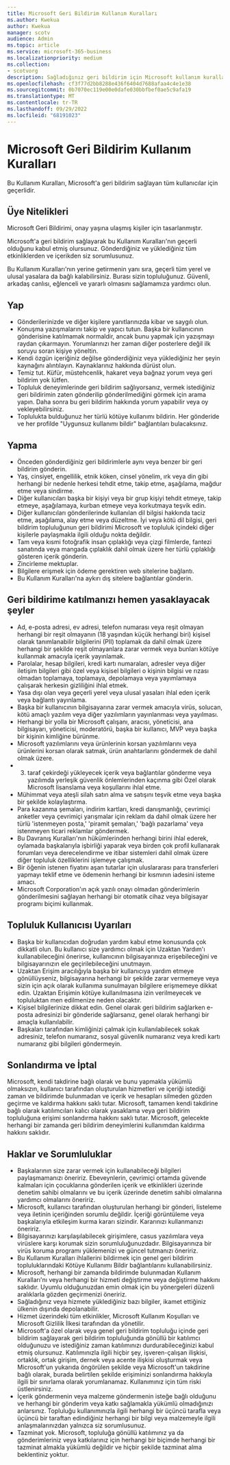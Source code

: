 ```yaml
---
title: Microsoft Geri Bildirim Kullanım Kuralları
ms.author: Kwekua
author: Kwekua
manager: scotv
audience: Admin
ms.topic: article
ms.service: microsoft-365-business
ms.localizationpriority: medium
ms.collection:
- scotvorg
description: Sağladığınız geri bildirim için Microsoft kullanım kuralları hakkında bilgi edinin.
ms.openlocfilehash: cf3f77d2bb8288e436f6404d7688afaa4c4e1e38
ms.sourcegitcommit: 0b7070ec119e00e0dafe030bbfbef0ae5c9afa19
ms.translationtype: MT
ms.contentlocale: tr-TR
ms.lasthandoff: 09/29/2022
ms.locfileid: "68191023"
---
```

# <a name="microsoft-feedback-code-of-conduct"></a>Microsoft Geri Bildirim Kullanım Kuralları

Bu Kullanım Kuralları, Microsoft'a geri bildirim sağlayan tüm kullanıcılar için geçerlidir.

## <a name="member-qualifications"></a>Üye Nitelikleri

Microsoft Geri Bildirimi, onay yaşına ulaşmış kişiler için tasarlanmıştır.

Microsoft'a geri bildirim sağlayarak bu Kullanım Kuralları'nın geçerli olduğunu kabul etmiş olursunuz. Gönderdiğiniz ve yüklediğiniz tüm etkinliklerden ve içerikden siz sorumlusunuz.

Bu Kullanım Kuralları'nın yerine getirmenin yanı sıra, geçerli tüm yerel ve ulusal yasalara da bağlı kalabilirsiniz. Burası sizin topluluğunuz. Güvenli, arkadaş canlısı, eğlenceli ve yararlı olmasını sağlamamıza yardımcı olun.

## <a name="do"></a>Yap

- Gönderilerinizde ve diğer kişilere yanıtlarınızda kibar ve saygılı olun.
- Konuşma yazışmalarını takip ve yapıcı tutun. Başka bir kullanıcının gönderisine katılmamak normaldir, ancak bunu yapmak için yazışmayı raydan çıkarmayın. Yorumlarınızı her zaman diğer posterlere değil ilk soruyu soran kişiye yöneltin.
- Kendi özgün içeriğiniz değilse gönderdiğiniz veya yüklediğiniz her şeyin kaynağını alıntılayın. Kaynaklarınız hakkında dürüst olun.
- Temiz tut. Küfür, müstehcenlik, hakaret veya bağnaz yorum veya geri bildirim yok lütfen.
- Topluluk deneyimlerinde geri bildirim sağlıyorsanız, vermek istediğiniz geri bildirimin zaten gönderilip gönderilmediğini görmek için arama yapın.  Daha sonra bu geri bildirim hakkında yorum yapabilir veya oy vekleyebilirsiniz.
- Toplulukta bulduğunuz her türlü kötüye kullanımı bildirin. Her gönderide ve her profilde "Uygunsuz kullanımı bildir" bağlantıları bulacaksınız.

## <a name="dont"></a>Yapma

- Önceden gönderdiğiniz geri bildirimlerle aynı veya benzer bir geri bildirim gönderin.
- Yaş, cinsiyet, engellilik, etnik köken, cinsel yönelim, ırk veya din gibi herhangi bir nedenle herkesi tehdit etme, takip etme, aşağılama, mağdur etme veya sindirme.
- Diğer kullanıcıları başka bir kişiyi veya bir grup kişiyi tehdit etmeye, takip etmeye, aşağılamaya, kurban etmeye veya korkutmaya teşvik edin.
- Diğer kullanıcıları gönderilerinde kullanılan dil bilgisi hakkında taciz etme, aşağılama, alay etme veya düzeltme. İyi veya kötü dil bilgisi, geri bildirim topluluğunun geri bildirimi Microsoft ve topluluk içindeki diğer kişilerle paylaşmakla ilgili olduğu nokta değildir.
- Tam veya kısmi fotoğrafik insan çıplaklığı veya çizgi filmlerde, fantezi sanatında veya mangada çıplaklık dahil olmak üzere her türlü çıplaklığı gösteren içerik gönderin.
- Zincirleme mektuplar.
- Bilgilere erişmek için ödeme gerektiren web sitelerine bağlantı.
- Bu Kullanım Kuralları'na aykırı dış sitelere bağlantılar gönderin.

## <a name="things-that-will-get-you-immediately-banned-from-participating-in-feedback"></a>Geri bildirime katılmanızı hemen yasaklayacak şeyler

- Ad, e-posta adresi, ev adresi, telefon numarası veya reşit olmayan herhangi bir reşit olmayanın (18 yaşından küçük herhangi biri) kişisel olarak tanımlanabilir bilgilerini (PII) toplamak da dahil olmak üzere herhangi bir şekilde reşit olmayanlara zarar vermek veya bunları kötüye kullanmak amacıyla içerik yayınlamak.
- Parolalar, hesap bilgileri, kredi kartı numaraları, adresler veya diğer iletişim bilgileri gibi özel veya kişisel bilgileri o kişinin bilgisi ve rızası olmadan toplamaya, toplamaya, depolamaya veya yayımlamaya çalışarak herkesin gizliliğini ihlal etmek.
- Yasa dışı olan veya geçerli yerel veya ulusal yasaları ihlal eden içerik veya bağlantı yayınlama.
- Başka bir kullanıcının bilgisayarına zarar vermek amacıyla virüs, solucan, kötü amaçlı yazılım veya diğer yazılımların yayınlanması veya yayılması.
- Herhangi bir yolla bir Microsoft çalışanı, aracısı, yöneticisi, ana bilgisayarı, yöneticisi, moderatörü, başka bir kullanıcı, MVP veya başka bir kişinin kimliğine bürünme.
- Microsoft yazılımlarını veya ürünlerinin korsan yazılımlarını veya ürünlerini korsan olarak satmak, ürün anahtarlarını göndermek de dahil olmak üzere.
- 3. taraf çekirdeği yükleyecek içerik veya bağlantılar gönderme veya yazılımda yerleşik güvenlik önlemlerinden kaçınma gibi Özel olarak Microsoft lisanslama veya koşullarını ihlal etme.
- Mühimmat veya ateşli silah satın alma ve satışını teşvik etme veya başka bir şekilde kolaylaştırma.
- Para kazanma şemaları, indirim kartları, kredi danışmanlığı, çevrimiçi anketler veya çevrimiçi yarışmalar için reklam da dahil olmak üzere her türlü 'istenmeyen posta,' 'piramit şemaları,' 'bağlı pazarlama' veya istenmeyen ticari reklamlar göndermek.
- Bu Davranış Kuralları'nın hükümlerinden herhangi birini ihlal ederek, oylamada başkalarıyla işbirliği yaparak veya birden çok profil kullanarak forumları veya derecelendirme ve itibar sistemleri dahil olmak üzere diğer topluluk özelliklerini işlemeye çalışmak.
- Bir öğenin istenen fiyatını aşan tutarlar için uluslararası para transferleri yapmayı teklif etme ve ödemenin herhangi bir kısmının iadesini isteme amacı.
- Microsoft Corporation'ın açık yazılı onayı olmadan gönderimlerin gönderilmesini sağlayan herhangi bir otomatik cihaz veya bilgisayar programı biçimi kullanmak.

## <a name="community-user-cautions"></a>Topluluk Kullanıcısı Uyarıları

- Başka bir kullanıcıdan doğrudan yardım kabul etme konusunda çok dikkatli olun. Bu kullanıcı size yardımcı olmak için Uzaktan Yardım'ı kullanabileceğini önerirse, kullanıcının bilgisayarınıza erişebileceğini ve bilgisayarınızın ele geçirilebileceğini unutmayın.
- Uzaktan Erişim aracılığıyla başka bir kullanıcıya yardım etmeye gönüllüyseniz, bilgisayarına herhangi bir şekilde zarar vermemeye veya sizin için açık olarak kullanıma sunulmayan bilgilere erişmemeye dikkat edin. Uzaktan Erişimin kötüye kullanılmasına izin verilmeyecek ve topluluktan men edilmenize neden olacaktır.
- Kişisel bilgilerinize dikkat edin. Genel olarak geri bildirim sağlarken e-posta adresinizi bir gönderide sağlarsanız, genel olarak herhangi bir amaçla kullanılabilir.
- Başkaları tarafından kimliğinizi çalmak için kullanılabilecek sokak adresiniz, telefon numaranız, sosyal güvenlik numaranız veya kredi kartı numaranız gibi bilgileri göndermeyin.

## <a name="termination-and-cancellation"></a>Sonlandırma ve İptal

Microsoft, kendi takdirine bağlı olarak ve bunu yapmakla yükümlü olmaksızın, kullanıcı tarafından oluşturulan hizmetleri ve içeriği istediği zaman ve bildirimde bulunmadan ve içerik ve hesapları silmeden gözden geçirme ve kaldırma hakkını saklı tutar. Microsoft, tamamen kendi takdirine bağlı olarak katılımcıları kalıcı olarak yasaklama veya geri bildirim topluluğuna erişimi sonlandırma hakkını saklı tutar.  Microsoft, gelecekte herhangi bir zamanda geri bildirim deneyimlerini kullanımdan kaldırma hakkını saklıdır.

## <a name="rights-and-responsibilities"></a>Haklar ve Sorumluluklar

- Başkalarının size zarar vermek için kullanabileceği bilgileri paylaşmamanızı öneririz. Ebeveynlerin, çevrimiçi ortamda güvende kalmaları için çocuklarına gönderilen içerik ve etkinlikleri üzerinde denetim sahibi olmalarını ve bu içerik üzerinde denetim sahibi olmalarına yardımcı olmalarını öneririz.
- Microsoft, kullanıcı tarafından oluşturulan herhangi bir gönderi, listeleme veya iletinin içeriğinden sorumlu değildir. İçeriği görüntüleme veya başkalarıyla etkileşim kurma kararı sizindir. Kararınızı kullanmanızı öneririz.
- Bilgisayarınızı karşılaşılabilecek girişimlere, casus yazılımlara veya virüslere karşı korumak sizin sorumluluğunuzdadır. Bilgisayarınıza bir virüs koruma programı yüklemenizi ve güncel tutmanızı öneririz.
- Bu Kullanım Kuralları ihlallerini bildirmek için genel geri bildirim topluluklarındaki Kötüye Kullanımı Bildir bağlantılarını kullanabilirsiniz.
- Microsoft, herhangi bir zamanda bildirimde bulunmadan Kullanım Kuralları'nı veya herhangi bir hizmeti değiştirme veya değiştirme hakkını saklıdır. Uyumlu olduğunuzdan emin olmak için bu yönergeleri düzenli aralıklarla gözden geçirmenizi öneririz.
- Sağladığınız veya hizmete yüklediğiniz bazı bilgiler, ikamet ettiğiniz ülkenin dışında depolanabilir.
- Hizmet üzerindeki tüm etkinlikler, Microsoft Kullanım Koşulları ve Microsoft Gizlilik İlkesi tarafından da yönetilir.
- Microsoft'a özel olarak veya genel geri bildirim topluluğu içinde geri bildirim sağlayarak geri bildirim topluluğunda gönüllü bir katılımcı olduğunuzu ve istediğiniz zaman katılımınızı durdurabileceğinizi kabul etmiş olursunuz. Katılımınızla ilgili hiçbir şey, işveren-çalışan ilişkisi, ortaklık, ortak girişim, dernek veya acente ilişkisi oluşturmak veya Microsoft'un yukarıda öngörülen şekilde veya Microsoft'un takdirine bağlı olarak, burada belirtilen şekilde erişiminizi sonlandırma hakkıyla ilgili bir sınırlama olarak yorumlanamaz. Kullanımınız için tüm riski üstlenirsiniz.
- İçerik göndermenin veya malzeme göndermenin isteğe bağlı olduğunu ve herhangi bir gönderim veya katkı sağlamakla yükümlü olmadığınızı anlarsınız. Topluluğu kullanımınızla ilgili herhangi bir üçüncü tarafla veya üçüncü bir taraftan edindiğiniz herhangi bir bilgi veya malzemeyle ilgili anlaşmalarınızdan yalnızca siz sorumlusunuz.
- Tazminat yok. Microsoft, topluluğa gönüllü katılımınız ya da gönderimleriniz veya katkılarınız için herhangi bir biçimde herhangi bir tazminat almakla yükümlü değildir ve hiçbir şekilde tazminat alma beklentiniz yoktur.
